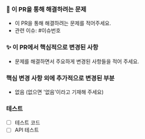 ### 🚀 이 PR을 통해 해결하려는 문제
- 이 PR을 통해 해결하려는 문제를 적어주세요.
- 관련 이슈: #이슈번호

### ✨ 이 PR에서 핵심적으로 변경된 사항
- 문제를 해결하면서 주요하게 변경된 사항들을 적어 주세요.

### 핵심 변경 사항 외에 추가적으로 변경된 부분
- 없음 (없으면 '없음'이라고 기재해 주세요)

### 테스트
- [ ] 테스트 코드
- [ ] API 테스트
